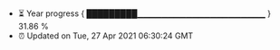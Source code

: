 - ⏳ Year progress { █████████▁▁▁▁▁▁▁▁▁▁▁▁▁▁▁▁▁▁▁▁▁ } 31.86 %
- ⏰ Updated on Tue, 27 Apr 2021 06:30:24 GMT

